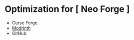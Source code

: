 # Optimization for [ Neo Forge ]
- Curse Forge
- [Modrinth](https://modrinth.com/project/neo-optimized)
- GitHub
